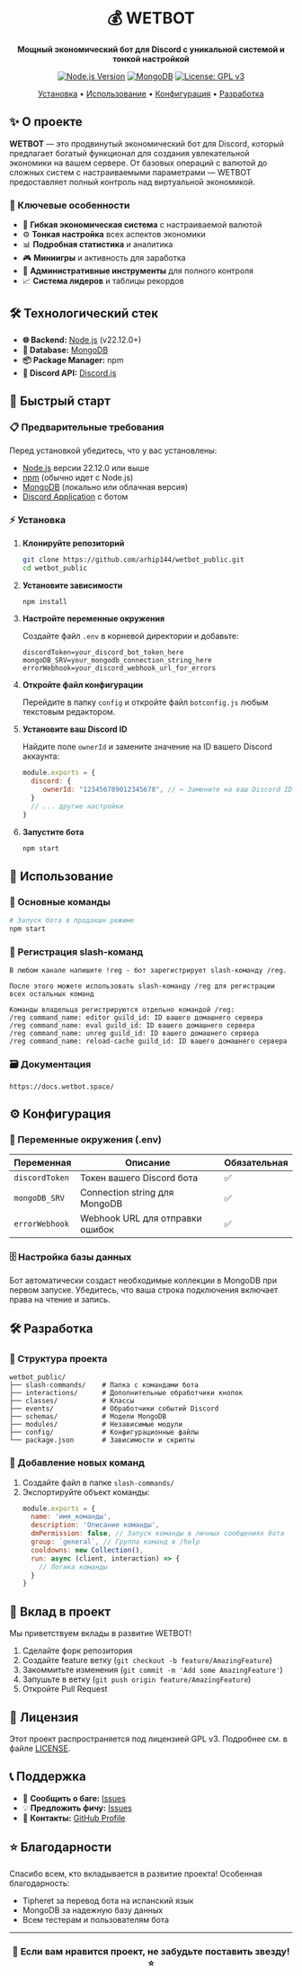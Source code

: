 <div align="center">

# 💰 WETBOT

**Мощный экономический бот для Discord с уникальной системой и тонкой настройкой**

[![Node.js Version](https://img.shields.io/badge/Node.js-22.12.0+-green?logo=node.js)](https://nodejs.org/)
[![MongoDB](https://img.shields.io/badge/MongoDB-Database-green?logo=mongodb)](https://mongodb.com)
[![License: GPL v3](https://img.shields.io/badge/License-GPLv3-blue.svg)](https://www.gnu.org/licenses/gpl-3.0)

[Установка](#-установка) • [Использование](#-использование) • [Конфигурация](#-конфигурация) • [Разработка](#-разработка)

</div>

## ✨ О проекте

**WETBOT** — это продвинутый экономический бот для Discord, который предлагает богатый функционал для создания увлекательной экономики на вашем сервере. От базовых операций с валютой до сложных систем с настраиваемыми параметрами — WETBOT предоставляет полный контроль над виртуальной экономикой.

### 🎯 Ключевые особенности

- 💸 **Гибкая экономическая система** с настраиваемой валютой
- ⚙️ **Тонкая настройка** всех аспектов экономики
- 📊 **Подробная статистика** и аналитика
- 🎮 **Миниигры** и активность для заработка
- 🔧 **Административные инструменты** для полного контроля
- 📈 **Система лидеров** и таблицы рекордов

## 🛠 Технологический стек

- **🌐 Backend:** [Node.js](https://nodejs.org/) (v22.12.0+)
- **💾 Database:** [MongoDB](https://mongodb.com)
- **📦 Package Manager:** npm
- **🐍 Discord API:** [Discord.js](https://discord.js.org)

## 🚀 Быстрый старт

### 📋 Предварительные требования

Перед установкой убедитесь, что у вас установлены:

- [Node.js](https://nodejs.org/) версии 22.12.0 или выше
- [npm](https://npmjs.com/) (обычно идет с Node.js)
- [MongoDB](https://mongodb.com) (локально или облачная версия)
- [Discord Application](https://discord.com/developers/applications) с ботом

### ⚡ Установка

1. **Клонируйте репозиторий**
   ```bash
   git clone https://github.com/arhip144/wetbot_public.git
   cd wetbot_public
   ```

2. **Установите зависимости**
   ```bash
   npm install
   ```

3. **Настройте переменные окружения**
   
   Создайте файл `.env` в корневой директории и добавьте:
   ```env
   discordToken=your_discord_bot_token_here
   mongoDB_SRV=your_mongodb_connection_string_here
   errorWebhook=your_discord_webhook_url_for_errors
   ```

4. **Откройте файл конфигурации**

   Перейдите в папку `config` и откройте файл `botconfig.js` любым текстовым редактором.

5. **Установите ваш Discord ID**

   Найдите поле `ownerId` и замените значение на ID вашего Discord аккаунта:
   ```javascript
   module.exports = {
     discord: {
        ownerId: "123456789012345678", // ← Замените на ваш Discord ID
     }
     // ... другие настройки
   }

6. **Запустите бота**
   ```bash
   npm start
   ```

## 📖 Использование

### 🎯 Основные команды

```bash
# Запуск бота в продакшн режиме
npm start
```

### 🎯 Регистрация slash-команд

    В любом канале напишите !reg - бот зарегистрирует slash-команду /reg.

    После этого можете использовать slash-команду /reg для регистрации всех остальных команд

    Команды владельца регистрируются отдельно командой /reg:
    /reg command_name: editor guild_id: ID вашего домашнего сервера
    /reg command_name: eval guild_id: ID вашего домашнего сервера
    /reg command_name: unreg guild_id: ID вашего домашнего сервера
    /reg command_name: reload-cache guild_id: ID вашего домашнего сервера

### 🗃️ Документация

    https://docs.wetbot.space/

## ⚙️ Конфигурация

### 🔑 Переменные окружения (.env)

| Переменная | Описание | Обязательная |
|------------|-----------|--------------|
| `discordToken` | Токен вашего Discord бота | ✅ |
| `mongoDB_SRV` | Connection string для MongoDB | ✅ |
| `errorWebhook` | Webhook URL для отправки ошибок | ✅ |

### 🗄 Настройка базы данных

Бот автоматически создаст необходимые коллекции в MongoDB при первом запуске. Убедитесь, что ваша строка подключения включает права на чтение и запись.

## 🛠 Разработка

### 📁 Структура проекта

```
wetbot_public/
├── slash-commands/    # Папка с командами бота
├── interactions/      # Дополнительные обработчики кнопок
├── classes/           # Классы 
├── events/            # Обработчики событий Discord
├── schemas/           # Модели MongoDB
├── modules/           # Независимые модули
├── config/            # Конфигурационные файлы
└── package.json       # Зависимости и скрипты
```

### 🔧 Добавление новых команд

1. Создайте файл в папке `slash-commands/`
2. Экспортируйте объект команды:
   ```javascript
   module.exports = {
     name: 'имя_команды',
     description: 'Описание команды',
     dmPermission: false, // Запуск команды в личных сообщениях бота
     group: `general`, // Группа команд в /help
     cooldowns: new Collection(),
     run: async (client, interaction) => {
       // Логика команды
     }
   }
   ```

## 🤝 Вклад в проект

Мы приветствуем вклады в развитие WETBOT! 

1. Сделайте форк репозитория
2. Создайте feature ветку (`git checkout -b feature/AmazingFeature`)
3. Закоммитьте изменения (`git commit -m 'Add some AmazingFeature'`)
4. Запушьте в ветку (`git push origin feature/AmazingFeature`)
5. Откройте Pull Request

## 📄 Лицензия

Этот проект распространяется под лицензией GPL v3. Подробнее см. в файле [LICENSE](LICENSE).

## 📞 Поддержка

- 🐛 **Сообщить о баге:** [Issues](https://github.com/arhip144/wetbot_public/issues)
- 💡 **Предложить фичу:** [Issues](https://github.com/arhip144/wetbot_public/issues)
- 📧 **Контакты:** [GitHub Profile](https://github.com/arhip144)

## ⭐ Благодарности

Спасибо всем, кто вкладывается в развитие проекта! Особенная благодарность:

- Tipheret за перевод бота на испанский язык
- MongoDB за надежную базу данных
- Всем тестерам и пользователям бота

---

<div align="center">

### 💙 Если вам нравится проект, не забудьте поставить звезду! ⭐

</div>